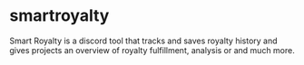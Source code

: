 # smartroyalty
Smart Royalty is a discord tool that tracks and saves royalty history and gives projects an overview of royalty fulfillment, analysis or and much more.
